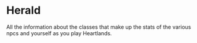 # Herald


All the information about the classes that make up the stats of the various npcs and yourself as you play Heartlands.